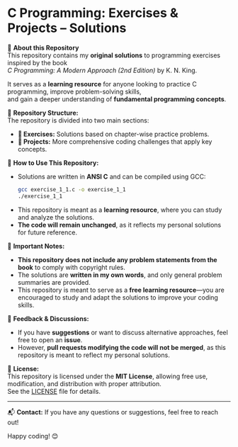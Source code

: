 # C Programming: Exercises & Projects – Solutions

📘 **About this Repository**  
This repository contains my **original solutions** to programming exercises inspired by the book  
*C Programming: A Modern Approach (2nd Edition)* by K. N. King.  

It serves as a **learning resource** for anyone looking to practice C programming, improve problem-solving skills,  
and gain a deeper understanding of **fundamental programming concepts**.

📌 **Repository Structure:**  
The repository is divided into two main sections:  
- **📂 Exercises:** Solutions based on chapter-wise practice problems.  
- **📂 Projects:** More comprehensive coding challenges that apply key concepts.  

📌 **How to Use This Repository:**  
- Solutions are written in **ANSI C** and can be compiled using GCC:  
  ```sh
  gcc exercise_1_1.c -o exercise_1_1
  ./exercise_1_1
  ```
- This repository is meant as a **learning resource**, where you can study and analyze the solutions.  
- **The code will remain unchanged**, as it reflects my personal solutions for future reference.  

📌 **Important Notes:**  
- **This repository does not include any problem statements from the book** to comply with copyright rules.  
- The solutions are **written in my own words**, and only general problem summaries are provided.  
- This repository is meant to serve as a **free learning resource**—you are encouraged to study and adapt the solutions to improve your coding skills.  

📌 **Feedback & Discussions:**  
- If you have **suggestions** or want to discuss alternative approaches, feel free to open an **issue**.  
- However, **pull requests modifying the code will not be merged**, as this repository is meant to reflect my personal solutions.  

📌 **License:**  
This repository is licensed under the **MIT License**, allowing free use, modification, and distribution with proper attribution.  
See the [LICENSE](./LICENSE) file for details.  

---

📬 **Contact:** If you have any questions or suggestions, feel free to reach out!  

Happy coding! 😊
